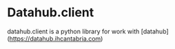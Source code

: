 # Datahub.client

datahub.client is a python library for work with [datahub] (https://datahub.ihcantabria.com)

